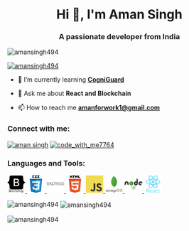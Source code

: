 <h1 align="center">Hi 👋, I'm Aman Singh</h1>
<h3 align="center">A passionate developer from India</h3>

<p align="left"> <img src="https://komarev.com/ghpvc/?username=amansingh494&label=Profile%20views&color=0e75b6&style=flat" alt="amansingh494" /> </p>

<p align="left"> <a href="https://github.com/ryo-ma/github-profile-trophy"><img src="https://github-profile-trophy.vercel.app/?username=amansingh494" alt="amansingh494" /></a> </p>

- 🌱 I’m currently learning <a href="https://github.com/AmanSingh494/CogniGaurd">**CogniGuard**</a>

- 💬 Ask me about **React and Blockchain**

- 📫 How to reach me **amanforwork1@gmail.com**

<h3 align="left">Connect with me:</h3>
<p align="left">
<a href="https://linkedin.com/in/aman singh" target="blank"><img align="center" src="https://raw.githubusercontent.com/rahuldkjain/github-profile-readme-generator/master/src/images/icons/Social/linked-in-alt.svg" alt="aman singh" height="30" width="40" /></a>
<a href="https://instagram.com/code_with_me7764" target="blank"><img align="center" src="https://raw.githubusercontent.com/rahuldkjain/github-profile-readme-generator/master/src/images/icons/Social/instagram.svg" alt="code_with_me7764" height="30" width="40" /></a>
</p>

<h3 align="left">Languages and Tools:</h3>
<p align="left"> <a href="https://getbootstrap.com" target="_blank" rel="noreferrer"> <img src="https://raw.githubusercontent.com/devicons/devicon/master/icons/bootstrap/bootstrap-plain-wordmark.svg" alt="bootstrap" width="40" height="40"/> </a> <a href="https://www.w3schools.com/css/" target="_blank" rel="noreferrer"> <img src="https://raw.githubusercontent.com/devicons/devicon/master/icons/css3/css3-original-wordmark.svg" alt="css3" width="40" height="40"/> </a> <a href="https://expressjs.com" target="_blank" rel="noreferrer"> <img src="https://raw.githubusercontent.com/devicons/devicon/master/icons/express/express-original-wordmark.svg" alt="express" width="40" height="40"/> </a> <a href="https://www.w3.org/html/" target="_blank" rel="noreferrer"> <img src="https://raw.githubusercontent.com/devicons/devicon/master/icons/html5/html5-original-wordmark.svg" alt="html5" width="40" height="40"/> </a> <a href="https://developer.mozilla.org/en-US/docs/Web/JavaScript" target="_blank" rel="noreferrer"> <img src="https://raw.githubusercontent.com/devicons/devicon/master/icons/javascript/javascript-original.svg" alt="javascript" width="40" height="40"/> </a> <a href="https://www.mongodb.com/" target="_blank" rel="noreferrer"> <img src="https://raw.githubusercontent.com/devicons/devicon/master/icons/mongodb/mongodb-original-wordmark.svg" alt="mongodb" width="40" height="40"/> </a> <a href="https://nodejs.org" target="_blank" rel="noreferrer"> <img src="https://raw.githubusercontent.com/devicons/devicon/master/icons/nodejs/nodejs-original-wordmark.svg" alt="nodejs" width="40" height="40"/> </a> <a href="https://reactjs.org/" target="_blank" rel="noreferrer"> <img src="https://raw.githubusercontent.com/devicons/devicon/master/icons/react/react-original-wordmark.svg" alt="react" width="40" height="40"/> </a> </p>

<p><img align="left" src="https://github-readme-stats.vercel.app/api/top-langs?username=amansingh494&show_icons=true&locale=en&layout=compact" alt="amansingh494" /></p>

<p>&nbsp;<img align="center" src="https://github-readme-stats.vercel.app/api?username=amansingh494&show_icons=true&locale=en" alt="amansingh494" /></p>

<p><img align="center" src="https://github-readme-streak-stats.herokuapp.com/?user=amansingh494&" alt="amansingh494" /></p>
